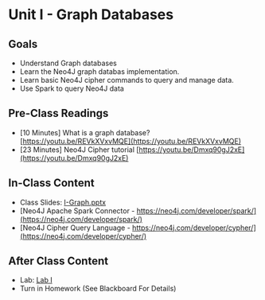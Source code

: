 # Unit I - Graph Databases

## Goals

- Understand Graph databases
- Learn the Neo4J graph databas implementation.
- Learn basic Neo4J cipher commands to query and manage data.
- Use Spark to query Neo4J data

## Pre-Class Readings

- [10 Minutes] What is a graph database? [https://youtu.be/REVkXVxvMQE](https://youtu.be/REVkXVxvMQE)
- [23 Minutes] Neo4J Cipher tutorial [https://youtu.be/Dmxq90gJ2xE](https://youtu.be/Dmxq90gJ2xE)


## In-Class Content

- Class Slides: [I-Graph.pptx](I-Graph.pptx)
- [Neo4J Apache Spark Connector - https://neo4j.com/developer/spark/](https://neo4j.com/developer/spark/)
- [Neo4J Cipher Query Language - https://neo4j.com/developer/cypher/](https://neo4j.com/developer/cypher/)

## After Class Content

- Lab: [Lab I](lab-I.md)
- Turn in Homework (See Blackboard For Details)